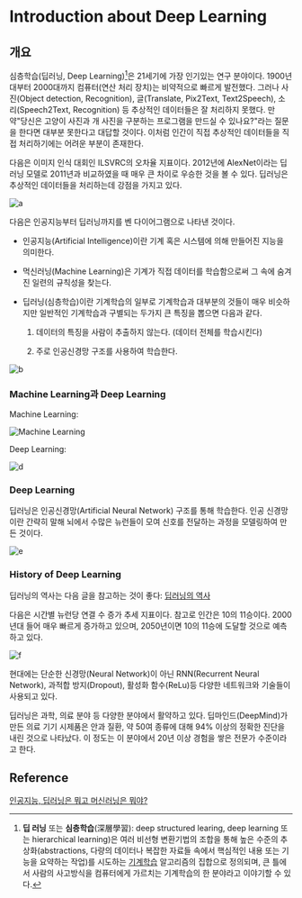 # Introduction about Deep Learning

## 개요

심층학습(딥러닝, Deep Learning)[^Deep Learning]은 21세기에 가장 인기있는 연구 분야이다. 1900년대부터 2000대까지 컴퓨터(연산 처리 장치)는 비약적으로 빠르게 발전했다. 그러나 사진(Object detection, Recognition), 글(Translate, Pix2Text, Text2Speech), 소리(Speech2Text, Recognition) 등 추상적인 데이터들은 잘 처리하지 못했다. 만약"당신은 고양이 사진과 개 사진을 구분하는 프로그램을 만드실 수 있나요?"라는 질문을 한다면 대부분 못한다고 대답할 것이다. 이처럼 인간이 직접 추상적인 데이터들을 직접 처리하기에는 어려운 부분이 존재한다.

다음은 이미지 인식 대회인 ILSVRC의 오차율 지표이다. 2012년에 AlexNet이라는 딥러닝 모델로 2011년과 비교하였을 때 매우 큰 차이로 우승한 것을 볼 수 있다. 딥러닝은 추상적인 데이터들을 처리하는데 강점을 가지고 있다.

![a](https://github.com/Yudonggeun/Deep-Learning-of-Deep-Learning/blob/master/Image/1.%20Introduction%20about%20Deep%20Learning/a.jpg?raw=true)



다음은 인공지능부터 딥러닝까지를 벤 다이어그램으로 나타낸 것이다.

* 인공지능(Artificial Intelligence)이란 기계 혹은 시스템에 의해 만들어진 지능을 의미한다.

* 먹신러닝(Machine Learning)은 기계가 직접 데이터를 학습함으로써 그 속에 숨겨진 일련의 규칙성을 찾는다.

* 딥러닝(심층학습)이란 기계학습의 일부로 기계학습과 대부분의 것들이 매우 비슷하지만 일반적인 기계학습과 구별되는 두가지 큰 특징을 뽑으면 다음과 같다.

  1. 데이터의 특징을 사람이 추출하지 않는다. (데이터 전체를 학습시킨다)

  2. 주로 인공신경망 구조를 사용하여 학습한다.

![b](https://github.com/Yudonggeun/Deep-Learning-of-Deep-Learning/blob/master/Image/1.%20Introduction%20about%20Deep%20Learning/b.png?raw=true)



### Machine Learning과 Deep Learning

Machine Learning:

![Machine Learning](https://github.com/Yudonggeun/Deep-Learning-of-Deep-Learning/blob/master/Image/1.%20Introduction%20about%20Deep%20Learning/c.png?raw=true)

Deep Learning:

![d](https://github.com/Yudonggeun/Deep-Learning-of-Deep-Learning/blob/master/Image/1.%20Introduction%20about%20Deep%20Learning/d.png?raw=true)

### Deep Learning

딥러닝은 인공신경망(Artificial Neural Network) 구조를 통해 학습한다. 인공 신경망이란 간략히 말해 뇌에서 수많은 뉴런들이 모여 신호를 전달하는 과정을 모델링하여 만든 것이다.

![e](https://github.com/Yudonggeun/Deep-Learning-of-Deep-Learning/blob/master/Image/1.%20Introduction%20about%20Deep%20Learning/e.png?raw=true)

### History of Deep Learning

딥러닝의 역사는 다음 글을 참고하는 것이 좋다: [딥러닝의 역사](https://jinseob2kim.github.io/deep_learning.html)

다음은 시간별 뉴런당 연결 수 증가 추세 지표이다. 참고로 인간은 10의 11승이다. 2000년대 들어 매우 빠르게 증가하고 있으며, 2050년이면 10의 11승에 도달할 것으로 예측하고 있다.

![f](https://github.com/Yudonggeun/Deep-Learning-of-Deep-Learning/blob/master/Image/1.%20Introduction%20about%20Deep%20Learning/f.png?raw=true)

현대에는 단순한 신경망(Neural Network)이 아닌 RNN(Recurrent Neural Network), 과적합 방지(Dropout), 활성화 함수(ReLu)등 다양한 네트워크와 기술들이 사용되고 있다.

딥러닝은 과학, 의료 분야 등 다양한 분야에서 활약하고 있다. 딥마인드(DeepMind)가 만든 의료 기기 시제품은 안과 질환, 약 50여 종류에 대해 94% 이상의 정확한 진단을 내린 것으로 나타났다. 이 정도는 이 분야에서 20년 이상 경험을 쌓은 전문가 수준이라고 한다.

## Reference

[^Deep Learning]: **딥 러닝** 또는 **심층학습**(深層學習): deep structured learing, deep learning 또는 hierarchical learning)은 여러 비선형 변환기법의 조합을 통해 높은 수준의 추상화(abstractions, 다량의 데이터나 복잡한 자료들 속에서 핵심적인 내용 또는 기능을 요약하는 작업)를 시도하는 [기계학습](https://ko.wikipedia.org/wiki/머신_러닝) 알고리즘의 집합으로 정의되며, 큰 틀에서 사람의 사고방식을 컴퓨터에게 가르치는 기계학습의 한 분야라고 이야기할 수 있다.

[인공지능, 딥러닝은 뭐고 머신러닝은 뭐야?](http://yangjaehub.com/newsinfo/학생기자단/?mod=document&uid=39)

